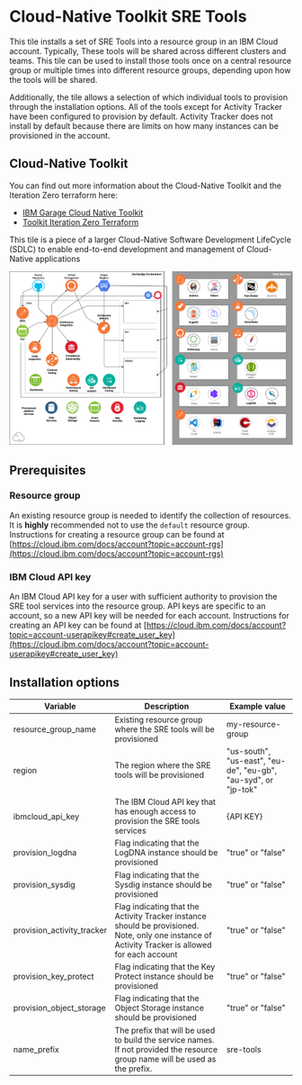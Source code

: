 # Cloud-Native Toolkit SRE Tools

This tile installs a set of SRE Tools into a resource group in an IBM Cloud account. Typically, These tools will be
shared across different clusters and teams. This tile can be used to install those tools once on a central resource group
or multiple times into different resource groups, depending upon how the tools will be shared.

Additionally, the tile allows a selection of which individual tools to provision through the installation options. All of the tools
except for Activity Tracker have been configured to provision by default. Activity Tracker does not install by default because there are
limits on how many instances can be provisioned in the account.

## Cloud-Native Toolkit

You can find out more information about the Cloud-Native Toolkit and the Iteration Zero terraform here:
    
- [IBM Garage Cloud Native Toolkit](https://cloudnativetoolkit.dev/)
- [Toolkit Iteration Zero Terraform](https://github.com/cloud-native-toolkit/ibm-garage-iteration-zero)

This tile is a piece of a larger Cloud-Native Software Development LifeCycle (SDLC) to enable end-to-end development and management of Cloud-Native applications

![CNCF DevOps Tools](https://raw.githubusercontent.com/cloud-native-toolkit/ibm-garage-iteration-zero/master/docs/images/catalyst-provisioned-environment.png)

## Prerequisites

### Resource group

An existing resource group is needed to identify the collection of resources. It is **highly** recommended not to use the `default` resource group.
Instructions for creating a resource group can be found at [https://cloud.ibm.com/docs/account?topic=account-rgs](https://cloud.ibm.com/docs/account?topic=account-rgs)

### IBM Cloud API key

An IBM Cloud API key for a user with sufficient authority to provision the SRE tool services into the resource group. API keys are
specific to an account, so a new API key will be needed for each account. Instructions for creating an API key can be 
found at [https://cloud.ibm.com/docs/account?topic=account-userapikey#create_user_key](https://cloud.ibm.com/docs/account?topic=account-userapikey#create_user_key)

## Installation options

|Variable                  |Description|Example value|
|--------------------------|-----------|-----|
|resource_group_name       |Existing resource group where the SRE tools will be provisioned                 |my-resource-group|
|region                    |The region where the SRE tools will be provisioned                              | "us-south", "us-east", "eu-de", "eu-gb", "au-syd", or "jp-tok" |
|ibmcloud_api_key          |The IBM Cloud API key that has enough access to provision the SRE tools services|{API KEY}|
|provision_logdna          |Flag indicating that the LogDNA instance should be provisioned                  |"true" or "false"|
|provision_sysdig          |Flag indicating that the Sysdig instance should be provisioned                  |"true" or "false"|
|provision_activity_tracker|Flag indicating that the Activity Tracker instance should be provisioned. Note, only one instance of Activity Tracker is allowed for each account|"true" or "false"|
|provision_key_protect     |Flag indicating that the Key Protect instance should be provisioned             |"true" or "false"|
|provision_object_storage  |Flag indicating that the Object Storage instance should be provisioned          |"true" or "false"|
|name_prefix               |The prefix that will be used to build the service names. If not provided the resource group name will be used as the prefix.|sre-tools|
